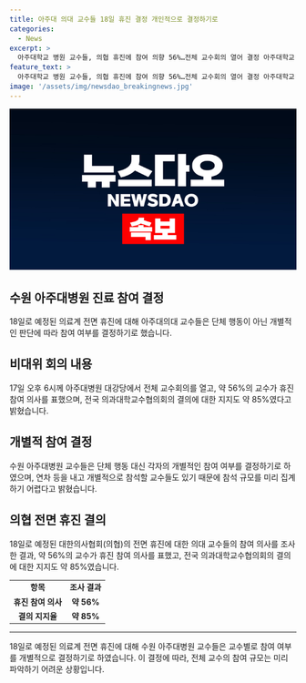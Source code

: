 ```yaml
---
title: 아주대 의대 교수들 18일 휴진 결정 개인적으로 결정하기로
categories:
  - News
excerpt: >
  아주대학교 병원 교수들, 의협 휴진에 참여 의향 56%…전체 교수회의 열어 결정 아주대학교 의대 교수들은 18일 의료계 전면 휴진에 대해 단체 행동이 아닌 개별적 판단에 따라 참여 여부를 결정하기로 했다. 비대위는 교수들을 대상으로 한 설문조사에서 56%가 휴진 참여 의사를 밝히며, 전체 85%가 의협의 휴진 결의를 지지한다고 전했다. 이에 따라 진료 차질 우려는 있으나, 교수들이 개별적인 참여여부를 결정하고 단체 행동을 하지 않기로 했다.
feature_text: >
  아주대학교 병원 교수들, 의협 휴진에 참여 의향 56%…전체 교수회의 열어 결정 아주대학교 의대 교수들은 18일 의료계 전면 휴진에 대해 단체 행동이 아닌 개별적 판단에 따라 참여 여부를 결정하기로 했다. 비대위는 교수들을 대상으로 한 설문조사에서 56%가 휴진 참여 의사를 밝히며, 전체 85%가 의협의 휴진 결의를 지지한다고 전했다. 이에 따라 진료 차질 우려는 있으나, 교수들이 개별적인 참여여부를 결정하고 단체 행동을 하지 않기로 했다.
image: '/assets/img/newsdao_breakingnews.jpg'
---
```


<p><img src="/assets/img/newsdao_breakingnews.jpg" alt="implanttips 속보" /></p>

<h2 data-ke-size="size26">수원 아주대병원 진료 참여 결정</h2>

<p data-ke-size="size16">18일로 예정된 의료계 전면 휴진에 대해 아주대의대 교수들은 단체 행동이 아닌 개별적인 판단에 따라 참여 여부를 결정하기로 했습니다.</p>

<h2 data-ke-size="size24">비대위 회의 내용</h2>

<p data-ke-size="size16">17일 오후 6시께 아주대병원 대강당에서 전체 교수회의를 열고, 약 56%의 교수가 휴진 참여 의사를 표했으며, 전국 의과대학교수협의회의 결의에 대한 지지도 약 85%였다고 밝혔습니다.</p>

<h2 data-ke-size="size24">개별적 참여 결정</h2>

<p data-ke-size="size16">수원 아주대병원 교수들은 단체 행동 대신 각자의 개별적인 참여 여부를 결정하기로 하였으며, 연차 등을 내고 개별적으로 참석할 교수들도 있기 때문에 참석 규모를 미리 집계하기 어렵다고 밝혔습니다.</p>

<h2 data-ke-size="size24">의협 전면 휴진 결의</h2>

<p data-ke-size="size16">18일로 예정된 대한의사협회(의협)의 전면 휴진에 대한 의대 교수들의 참여 의사를 조사한 결과, 약 56%의 교수가 휴진 참여 의사를 표했고, 전국 의과대학교수협의회의 결의에 대한 지지도 약 85%였습니다.</p>

<table>
<tbody>
<tr>
<td style="text-align: center; height: 17px;"><b>항목</b></td>
<td style="text-align: center; height: 17px;"><b>조사 결과</b></td>
</tr>
<tr>
<td style="text-align: center; height: 17px;"><b>휴진 참여 의사</b></td>
<td style="text-align: center; height: 17px;"><b>약 56%</b></td>
</tr>
<tr>
<td style="text-align: center; height: 17px;"><b>결의 지지율</b></td>
<td style="text-align: center; height: 17px;"><b>약 85%</b></td>
</tr>
</tbody>
</table>

<hr>

<p data-ke-size="size16">18일로 예정된 의료계 전면 휴진에 대해 수원 아주대병원 교수들은 교수별로 참여 여부를 개별적으로 결정하기로 하였습니다. 이 결정에 따라, 전체 교수의 참여 규모는 미리 파악하기 어려운 상황입니다. </p>

